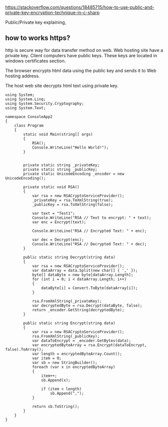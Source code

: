 https://stackoverflow.com/questions/18485715/how-to-use-public-and-private-key-encryption-technique-in-c-sharp

Public/Private key explaining,

## how to works https? 

http is secure way for data transfer method on web.
Web hosting site have a private key.
Client computers have public keys. 
These keys are located in windows certificates section.

The browser encrypts html data using the public key
and sends it to Web hosting address.

The host web site decrypts html text using private key.




````
using System;
using System.Linq;
using System.Security.Cryptography;
using System.Text;

namespace ConsoleApp2
{
    class Program
    {
        static void Main(string[] args)
        {
            RSA();
            Console.WriteLine("Hello World!");
        }


        private static string _privateKey;
        private static string _publicKey;
        private static UnicodeEncoding _encoder = new UnicodeEncoding();

        private static void RSA()
        {
            var rsa = new RSACryptoServiceProvider();
            _privateKey = rsa.ToXmlString(true);
            _publicKey = rsa.ToXmlString(false);

            var text = "Test1";
            Console.WriteLine("RSA // Text to encrypt: " + text);
            var enc = Encrypt(text);

            Console.WriteLine("RSA // Encrypted Text: " + enc);

            var dec = Decrypt(enc);
            Console.WriteLine("RSA // Decrypted Text: " + dec);
        }

        public static string Decrypt(string data)
        {
            var rsa = new RSACryptoServiceProvider();
            var dataArray = data.Split(new char[] { ',' });
            byte[] dataByte = new byte[dataArray.Length];
            for (int i = 0; i < dataArray.Length; i++)
            {
                dataByte[i] = Convert.ToByte(dataArray[i]);
            }

            rsa.FromXmlString(_privateKey);
            var decryptedByte = rsa.Decrypt(dataByte, false);
            return _encoder.GetString(decryptedByte);
        }

        public static string Encrypt(string data)
        {
            var rsa = new RSACryptoServiceProvider();
            rsa.FromXmlString(_publicKey);
            var dataToEncrypt = _encoder.GetBytes(data);
            var encryptedByteArray = rsa.Encrypt(dataToEncrypt, false).ToArray();
            var length = encryptedByteArray.Count();
            var item = 0;
            var sb = new StringBuilder();
            foreach (var x in encryptedByteArray)
            {
                item++;
                sb.Append(x);

                if (item < length)
                    sb.Append(",");
            }

            return sb.ToString();
        }
    }
}


````
